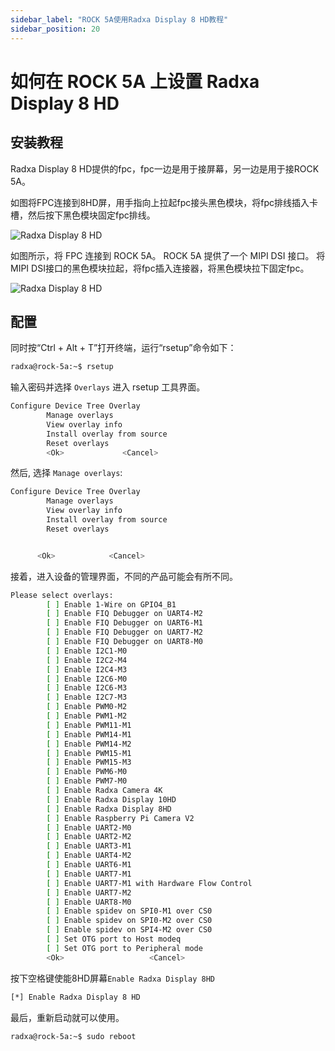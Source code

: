 ```yaml
---
sidebar_label: "ROCK 5A使用Radxa Display 8 HD教程"
sidebar_position: 20
---
```


# 如何在 ROCK 5A 上设置 Radxa Display 8 HD

## 安装教程

Radxa Display 8 HD提供的fpc，fpc一边是用于接屏幕，另一边是用于接ROCK 5A。

如图将FPC连接到8HD屏，用手指向上拉起fpc接头黑色模块，将fpc排线插入卡槽，然后按下黑色模块固定fpc排线。

![Radxa Display 8 HD](/img/accessories/8hd-connect-fpc.webp)

如图所示，将 FPC 连接到 ROCK 5A。 ROCK 5A 提供了一个 MIPI DSI 接口。 将MIPI DSI接口的黑色模块拉起，将fpc插入连接器，将黑色模块拉下固定fpc。

![Radxa Display 8 HD](/img/accessories/rock5a-connect-fpc.webp)

## 配置

同时按“Ctrl + Alt + T”打开终端，运行“rsetup”命令如下：

```bash
radxa@rock-5a:~$ rsetup
```

输入密码并选择 `Overlays` 进入 rsetup 工具界面。

```bash
Configure Device Tree Overlay
        Manage overlays
        View overlay info
        Install overlay from source
        Reset overlays
        <Ok>             <Cancel>
```

然后, 选择 `Manage overlays`:

```bash
Configure Device Tree Overlay
        Manage overlays
        View overlay info
        Install overlay from source
        Reset overlays


      <Ok>            <Cancel>
```

接着，进入设备的管理界面，不同的产品可能会有所不同。

```bash
Please select overlays:
        [ ] Enable 1-Wire on GPIO4_B1
        [ ] Enable FIQ Debugger on UART4-M2
        [ ] Enable FIQ Debugger on UART6-M1
        [ ] Enable FIQ Debugger on UART7-M2
        [ ] Enable FIQ Debugger on UART8-M0
        [ ] Enable I2C1-M0
        [ ] Enable I2C2-M4
        [ ] Enable I2C4-M3
        [ ] Enable I2C6-M0
        [ ] Enable I2C6-M3
        [ ] Enable I2C7-M3
        [ ] Enable PWM0-M2
        [ ] Enable PWM1-M2
        [ ] Enable PWM11-M1
        [ ] Enable PWM14-M1
        [ ] Enable PWM14-M2
        [ ] Enable PWM15-M1
        [ ] Enable PWM15-M3
        [ ] Enable PWM6-M0
        [ ] Enable PWM7-M0
        [ ] Enable Radxa Camera 4K
        [ ] Enable Radxa Display 10HD
        [ ] Enable Radxa Display 8HD
        [ ] Enable Raspberry Pi Camera V2
        [ ] Enable UART2-M0
        [ ] Enable UART2-M2
        [ ] Enable UART3-M1
        [ ] Enable UART4-M2
        [ ] Enable UART6-M1
        [ ] Enable UART7-M1
        [ ] Enable UART7-M1 with Hardware Flow Control
        [ ] Enable UART7-M2
        [ ] Enable UART8-M0
        [ ] Enable spidev on SPI0-M1 over CS0
        [ ] Enable spidev on SPI0-M2 over CS0
        [ ] Enable spidev on SPI4-M2 over CS0
        [ ] Set OTG port to Host modeq
        [ ] Set OTG port to Peripheral mode
        <Ok>                   <Cancel>
```

按下空格键使能8HD屏幕`Enable Radxa Display 8HD`

```bash
[*] Enable Radxa Display 8 HD
```

最后，重新启动就可以使用。

```bash
radxa@rock-5a:~$ sudo reboot
```
